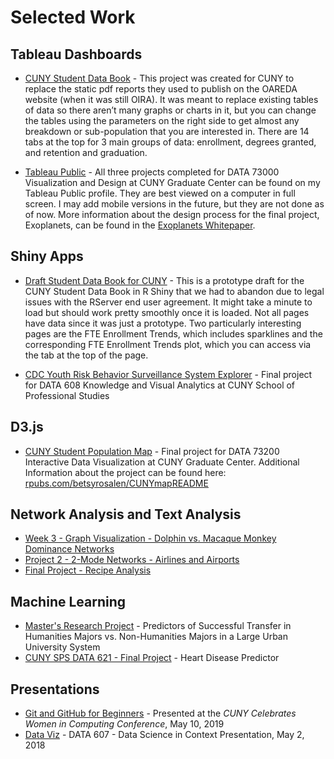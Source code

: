 # Selected Work

## Tableau Dashboards

- [CUNY Student Data Book](https://insights.cuny.edu/#/site/CUNYGuest/views/StudentDataBook/Enrollment) -
This project was created for CUNY to replace the static pdf reports they used to publish on the OAREDA website (when it was still OIRA). It was meant to replace existing tables of data so there aren’t many graphs or charts in it, but you can change the tables using the parameters on the right side to get almost any breakdown or sub-population that you are interested in. There are 14 tabs at the top for 3 main groups of data: enrollment, degrees granted, and retention and graduation.

- [Tableau Public](https://public.tableau.com/app/profile/elizabeth.rosalen) - All three projects completed for DATA 73000 Visualization and Design at CUNY Graduate Center can be found on my Tableau Public profile. They are best viewed on a computer in full screen. I may add mobile versions in the future, but they are not done as of now. More information about the design process for the final project, Exoplanets, can be found in the [Exoplanets Whitepaper](https://github.com/betsyrosalen/Portfolio/blob/main/Final_Project_White_Paper.pdf).


## Shiny Apps

- [Draft Student Data Book for CUNY](https://cuny-oira.shinyapps.io/CUNY_Data_Book_Shiny_DRAFT/) - This is a prototype draft for the CUNY Student Data Book in R Shiny that we had to abandon due to legal issues with the RServer end user agreement. It might take a minute to load but should work pretty smoothly once it is loaded. Not all pages have data since it was just a prototype. Two particularly interesting pages are the FTE Enrollment Trends, which includes sparklines and the corresponding FTE Enrollment Trends plot, which you can access via the tab at the top of the page.

- [CDC Youth Risk Behavior Surveillance System Explorer](https://betsyrosalen.shinyapps.io/DATA608_Final_Project_Youth_Risk_Behavior/) - Final project for DATA 608 Knowledge and Visual Analytics at CUNY School of Professional Studies

## D3.js

- [CUNY Student Population Map](https://betsyrosalen.github.io/DATA_73200_Final_Project/charts/pointMap/) - Final project for DATA 73200 Interactive Data Visualization at CUNY Graduate Center. Additional Information about the project can be found here: [rpubs.com/betsyrosalen/CUNYmapREADME](https://rpubs.com/betsyrosalen/CUNYmapREADME)

## Network Analysis and Text Analysis

- [Week 3 - Graph Visualization - Dolphin vs. Macaque Monkey Dominance Networks](https://nbviewer.org/github/betsyrosalen/DATA_620_Web_Analytics/blob/master/Week3-GraphVisualization.ipynb)
- [Project 2 - 2-Mode Networks - Airlines and Airports
](https://nbviewer.org/github/betsyrosalen/DATA_620_Web_Analytics/blob/master/Project2-2ModeNetworks-Airports.ipynb)
- [Final Project - Recipe Analysis](https://nbviewer.org/github/betsyrosalen/DATA_620_Web_Analytics/blob/master/Final_Project.ipynb)

## Machine Learning

- [Master's Research Project](https://github.com/betsyrosalen/DATA_698_Masters_Research_Project/blob/master/DATA698_FinalPaper_V2.pdf) - Predictors of Successful Transfer in Humanities Majors vs. Non-Humanities Majors in a Large Urban University System
- [CUNY SPS DATA 621 - Final Project](https://github.com/betsyrosalen/DATA_621_Business_Analyt_and_Data_Mining/blob/master/projectfinal_heart/final.pdf) - Heart Disease Predictor

## Presentations

- [Git and GitHub for Beginners](https://rpubs.com/betsyrosalen/CUNY_CWIC_GitHub) - Presented at the *CUNY Celebrates Women in Computing Conference*, May 10, 2019
- [Data Viz](https://rpubs.com/betsyrosalen/Dataviz) - DATA 607 - Data Science in Context Presentation, May 2, 2018
